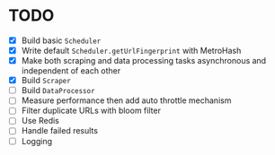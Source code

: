 # TODO
- [x] Build basic `Scheduler`
- [x] Write default `Scheduler.getUrlFingerprint` with MetroHash
- [x] Make both scraping and data processing tasks asynchronous and independent of each other
- [x] Build `Scraper`
- [ ] Build `DataProcessor`
- [ ] Measure performance then add auto throttle mechanism
- [ ] Filter duplicate URLs with bloom filter
- [ ] Use Redis
- [ ] Handle failed results
- [ ] Logging
